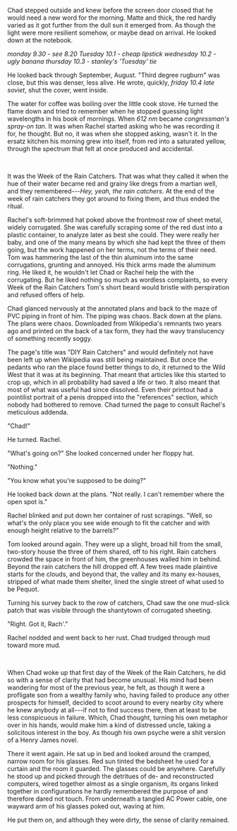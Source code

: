 Chad stepped outside and knew before the screen door closed that he would need a
new word for the morning. Matte and thick, the red hardly varied as it got
further from the dull sun it emerged from. As though the light were more resilient
somehow, or maybe dead on arrival. He looked down at the notebook.

*monday 9.30 - see 8.20
Tuesday 10.1 - cheap lipstick
wednesday 10.2 - ugly banana
thursday 10.3 - stanley's 'Tuesday' tie*

He looked back through September, August. "Third degree rugburn" was close, but
this was denser, less alive. He wrote, quickly, *friday 10.4 late soviet*, shut
the cover, went inside.

The water for coffee was boiling over the little cook stove. He turned the
flame down and tried to remember when he stopped guessing light wavelengths in
his book of mornings. When *612 nm* became *congressman's spray-on tan*. It was
when Rachel started asking who he was recording it for, he thought. But no, it
was when she stopped asking, wasn't it. In the ersatz kitchen his morning grew
into itself, from red into a saturated yellow, through the spectrum that felt
at once produced and accidental. 

<br>

It was the Week of the Rain Catchers. That was what they called it when the hue
of their water became red and grainy like dregs from a martian well, and they
remembered---*Hey, yeah, the rain catchers*. At the end of the week of rain
catchers they got around to fixing them, and thus ended the ritual.

Rachel's soft-brimmed hat poked above the frontmost row of sheet metal, widely
corrugated. She was carefully scraping some of the red dust into a plastic
container, to analyze later as best she could. They were really her baby, and
one of the many means by which she had kept the three of them going, but the
work happened on her terms, not the terms of their need. Tom was hammering the
last of the thin aluminum into the same corrugations, grunting and annoyed. His
thick arms made the aluminum ring. He liked it, he wouldn't let Chad or Rachel
help the with the corrugating. But he liked nothing so much as wordless
complaints, so every Week of the Rain Catchers Tom's short beard would bristle
with perspiration and refused offers of help.

Chad glanced nervously at the annotated plans and back to the maze of PVC
piping in front of him. The piping was chaos. Back down at the plans. The plans
were chaos. Downloaded from Wikipedia's remnants two years ago and printed on
the back of a tax form, they had the wavy translucency of something recently
soggy. 

The page's title was "DIY Rain Catchers" and would definitely not have been
left up when Wikipedia was still being maintained. But once the pedants who ran
the place found better things to do, it returned to the Wild West that it was
at its beginning. That meant that articles like this started to crop up, which
in all probability had saved a life or two. It also meant that most of what was
useful had since dissolved. Even their printout had a pointilist portrait of a
penis dropped into the "references" section, which nobody had bothered to
remove. Chad turned the page to consult Rachel's meticulous addenda.  

"Chad!" 

He turned. Rachel.

"What's going on?" She looked concerned under her floppy hat. 

"Nothing." 

"You know what you're supposed to be doing?"

He looked back down at the plans. "Not really. I can't remember where the open
spot is." 

Rachel blinked and put down her container of rust scrapings. "Well, so what's the
only place you see wide enough to fit the catcher and with enough height
relative to the barrels?"

Tom looked around again. They were up a slight, broad hill from the small,
two-story house the three of them shared, off to his right. Rain
catchers crowded the space in front of him, the greenhouses walled him in
behind. Beyond the rain catchers the hill dropped off. A few trees made
plaintive starts for the clouds, and beyond that, the valley and its many
ex-houses, stripped of what made them shelter, lined the single street of
what used to be Pequot.

Turning his survey back to the row of catchers, Chad saw the one mud-slick
patch that was visible through the shantytown of corrugated sheeting.

"Right. Got it, Rach'." 

Rachel nodded and went back to her rust. Chad trudged through mud toward more
mud.

<br>

When Chad woke up that first day of the Week of the Rain Catchers, he did so
with a sense of clarity that had become unusual. His mind had been wandering
for most of the previous year, he felt, as though it were a profligate son from
a wealthy family who, having failed to produce any other prospects for himself,
decided to scoot around to every nearby city where he knew anybody at all---if
not to find success there, then at least to be less conspicuous in failure.
Which, Chad thought, turning his own metaphor over in his hands, would make him
a kind of distressed uncle, taking a solicitous interest in the boy. As though
his own psyche were a shit version of a Henry James novel.

There it went again. He sat up in bed and looked around the cramped, narrow
room for his glasses. Red sun tinted the bedsheet he used for a curtain and the
room it guarded. The glasses could be anywhere. Carefully he stood up and
picked through the detritues of de- and reconstructed computers, wired together
almost as a single organism, its organs linked together in configurations he
hardly remembered the purpose of and therefore dared not touch. From underneath
a tangled AC Power cable, one wayward arm of his glasses poked out, waving at
him. 

He put them on, and although they were dirty, the sense of clarity remained.


